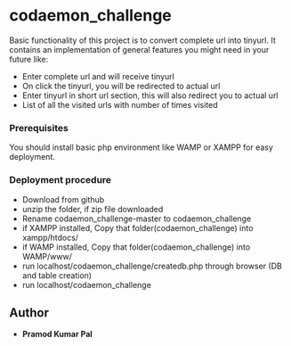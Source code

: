# codaemon_challenge

Basic functionality of this project is to convert complete url into tinyurl.
It contains an implementation of general features you might need in your future like:
- Enter complete url and will receive tinyurl
- On click the tinyurl, you will be redirected to actual url
- Enter tinyurl in short url section, this will also redirect you to actual url
- List of all the visited urls with number of times visited

### Prerequisites

You should install basic php environment like WAMP or XAMPP for easy deployment.

### Deployment procedure

- Download from github
- unzip the folder, if zip file downloaded
- Rename codaemon_challenge-master to codaemon_challenge
- if XAMPP installed, Copy that folder(codaemon_challenge) into xampp/htdocs/
- if WAMP installed, Copy that folder(codaemon_challenge) into WAMP/www/
- run localhost/codaemon_challenge/createdb.php through browser (DB and table creation)
- run localhost/codaemon_challenge

## Author

* **Pramod Kumar Pal**


